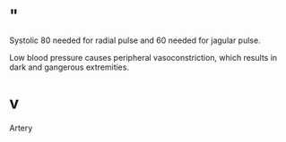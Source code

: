 # "

Systolic 80 needed for radial pulse and 60 needed for jagular pulse.

Low blood pressure causes peripheral vasoconstriction, which results in dark and gangerous extremities.

# v

Artery
